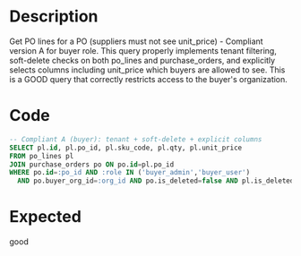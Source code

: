 # Description

Get PO lines for a PO (suppliers must not see unit_price) - Compliant version A for buyer role.
This query properly implements tenant filtering, soft-delete checks on both po_lines and purchase_orders, and explicitly selects columns including unit_price which buyers are allowed to see.
This is a GOOD query that correctly restricts access to the buyer's organization.

# Code

```sql
-- Compliant A (buyer): tenant + soft-delete + explicit columns
SELECT pl.id, pl.po_id, pl.sku_code, pl.qty, pl.unit_price
FROM po_lines pl
JOIN purchase_orders po ON po.id=pl.po_id
WHERE po.id=:po_id AND :role IN ('buyer_admin','buyer_user')
  AND po.buyer_org_id=:org_id AND po.is_deleted=false AND pl.is_deleted=false;
```

# Expected

good